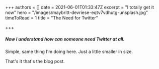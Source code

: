 +++
authors = []
date = 2021-06-01T01:33:47Z
excerpt = "I totally get it now"
hero = "/images/maybritt-devriese-eqtv7vdhutg-unsplash.jpg"
timeToRead = 1
title = "The Need for Twitter"

+++
##### Now I understand how can someone need Twitter at all.

Simple, same thing I'm doing here. Just a little smaller in size.

That's it that's the blog post.